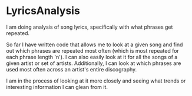 # LyricsAnalysis

I am doing analysis of song lyrics, specifically with what phrases get repeated.

So far I have written code that allows me to look at a given song and find out which phrases are repeated most often (which is most repeated for each phrase length 'n').
I can also easily look at it for all the songs of a given artist or set of artists.
Additionally, I can look at which phrases are used most often across an artist's entire discography.

I am in the process of looking at it more closely and seeing what trends or interesting information I can glean from it.
